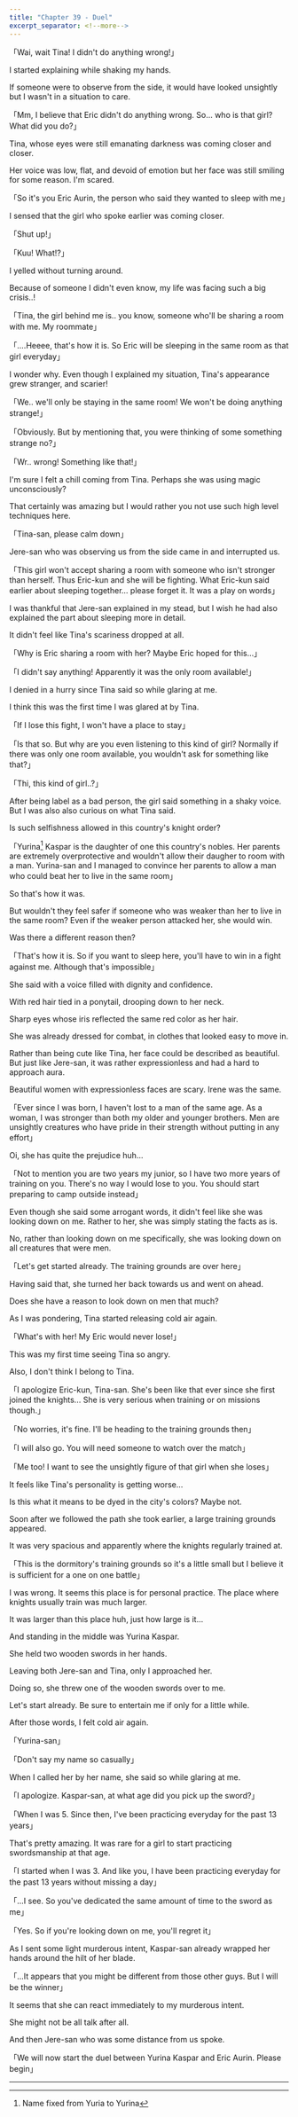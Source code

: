 ```yaml
---
title: "Chapter 39 - Duel"
excerpt_separator: <!--more-->
---
```


「Wai, wait Tina! I didn't do anything wrong!」

I started explaining while shaking my hands.

If someone were to observe from the side, it would have looked unsightly but I wasn't in a situation to care.

「Mm, I believe that Eric didn't do anything wrong. So... who is that girl? What did you do?」

Tina, whose eyes were still emanating darkness was coming closer and closer.

Her voice was low, flat, and devoid of emotion but her face was still smiling for some reason. I'm scared.

<!--more-->

「So it's you Eric Aurin, the person who said they wanted to sleep with me」

I sensed that the girl who spoke earlier was coming closer.

「Shut up!」

「Kuu! What!?」

I yelled without turning around.

Because of someone I didn't even know, my life was facing such a big crisis..!

「Tina, the girl behind me is.. you know, someone who'll be sharing a room with me. My roommate」

「....Heeee, that's how it is. So Eric will be sleeping in the same room as that girl everyday」

I wonder why. Even though I explained my situation, Tina's appearance grew stranger, and scarier!

「We.. we'll only be staying in the same room! We won't be doing anything strange!」

「Obviously. But by mentioning that, you were thinking of some something strange no?」

「Wr.. wrong! Something like that!」

I'm sure I felt a chill coming from Tina. Perhaps she was using magic unconsciously?

That certainly was amazing but I would rather you not use such high level techniques here.

「Tina-san, please calm down」

Jere-san who was observing us from the side came in and interrupted us.

「This girl won't accept sharing a room with someone who isn't stronger than herself. Thus Eric-kun and she will be fighting. What Eric-kun said earlier about sleeping together... please forget it. It was a play on words」

I was thankful that Jere-san explained in my stead, but I wish he had also explained the part about sleeping more in detail.

It didn't feel like Tina's scariness dropped at all.

「Why is Eric sharing a room with her? Maybe Eric hoped for this...」

「I didn't say anything! Apparently it was the only room available!」

I denied in a hurry since Tina said so while glaring at me.

I think this was the first time I was glared at by Tina.

「If I lose this fight, I won't have a place to stay」

「Is that so. But why are you even listening to this kind of girl? Normally if there was only one room available, you wouldn't ask for something like that?」

「Thi, this kind of girl..?」

After being label as a bad person, the girl said something in a shaky voice. But I was also also curious on what Tina said.

Is such selfishness allowed in this country's knight order?

「Yurina[^1] Kaspar is the daughter of one this country's nobles. Her parents are extremely overprotective and wouldn't allow their daugher to room with a man. Yurina-san and I managed to convince her parents to allow a man who could beat her to live in the same room」

So that's how it was.

But wouldn't they feel safer if someone who was weaker than her to live in the same room? Even if the weaker person attacked her, she would win.

Was there a different reason then?

「That's how it is. So if you want to sleep here, you'll have to win in a fight against me. Although that's impossible」

She said with a voice filled with dignity and confidence.

With red hair tied in a ponytail, drooping down to her neck.

Sharp eyes whose iris reflected the same red color as her hair.

She was already dressed for combat, in clothes that looked easy to move in.

Rather than being cute like Tina, her face could be described as beautiful. But just like Jere-san, it was rather expressionless and had a hard to approach aura.

Beautiful women with expressionless faces are scary. Irene was the same.

「Ever since I was born, I haven't lost to a man of the same age. As a woman, I was stronger than both my older and younger brothers. Men are unsightly creatures who have pride in their strength without putting in any effort」

Oi, she has quite the prejudice huh...

「Not to mention you are two years my junior, so I have two more years of training on you. There's no way I would lose to you. You should start preparing to camp outside instead」

Even though she said some arrogant words, it didn't feel like she was looking down on me. Rather to her, she was simply stating the facts as is.

No, rather than looking down on me specifically, she was looking down on all creatures that were men.

「Let's get started already. The training grounds are over here」

Having said that, she turned her back towards us and went on ahead.

Does she have a reason to look down on men that much?

As I was pondering, Tina started releasing cold air again.

「What's with her! My Eric would never lose!」

This was my first time seeing Tina so angry.

Also, I don't think I belong to Tina.

「I apologize Eric-kun, Tina-san. She's been like that ever since she first joined the knights... She is very serious when training or on missions though.」

「No worries, it's fine. I'll be heading to the training grounds then」

「I will also go. You will need someone to watch over the match」

「Me too! I want to see the unsightly figure of that girl when she loses」

It feels like Tina's personality is getting worse...

Is this what it means to be dyed in the city's colors? Maybe not.

Soon after we followed the path she took earlier, a large training grounds appeared.

It was very spacious and apparently where the knights regularly trained at.

「This is the dormitory's training grounds so it's a little small but I believe it is sufficient for a one on one battle」

I was wrong. It seems this place is for personal practice. The place where knights usually train was much larger.

It was larger than this place huh, just how large is it...

And standing in the middle was Yurina Kaspar.

She held two wooden swords in her hands.

Leaving both Jere-san and Tina, only I approached her.

Doing so, she threw one of the wooden swords over to me.

Let's start already. Be sure to entertain me if only for a little while.

After those words, I felt cold air again.

「Yurina-san」

「Don't say my name so casually」

When I called her by her name, she said so while glaring at me.

「I apologize. Kaspar-san, at what age did you pick up the sword?」

「When I was 5. Since then, I've been practicing everyday for the past 13 years」

That's pretty amazing. It was rare for a girl to start practicing swordsmanship at that age.

「I started when I was 3. And like you, I have been practicing everyday for the past 13 years without missing a day」

「...I see. So you've dedicated the same amount of time to the sword as me」

「Yes. So if you're looking down on me, you'll regret it」

As I sent some light murderous intent, Kaspar-san already wrapped her hands around the hilt of her blade.

「...It appears that you might be different from those other guys. But I will be the winner」

It seems that she can react immediately to my murderous intent.

She might not be all talk after all.

And then Jere-san who was some distance from us spoke.

「We will now start the duel between Yurina Kaspar and Eric Aurin. Please begin」

---

[^1]: Name fixed from Yuria to Yurina
